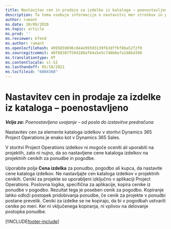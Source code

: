 ```yaml
---
title: Nastavitev cen in prodaje za izdelke iz kataloga – poenostavljeno
description: Ta tema vsebuje informacije o nastavitvi mer stroškov in prodajnih zneskov za elemente v katalogu izdelkov.
author: rumant
ms.date: 10/09/2020
ms.topic: article
ms.prod: ''
ms.reviewer: kfend
ms.author: rumant
ms.openlocfilehash: 4995859696c844e99593139f63dffbf86a52f2f0
ms.sourcegitcommit: 40f68387f594180af64a5e5c748b6efa188bd300
ms.translationtype: HT
ms.contentlocale: sl-SI
ms.lasthandoff: 05/10/2021
ms.locfileid: "6004360"
---
```

# <a name="set-up-cost-and-sales-rates-for-catalog-products---lite"></a>Nastavitev cen in prodaje za izdelke iz kataloga – poenostavljeno

_**Velja za:** Poenostavljeno uvajanje – od posla do izstavitve predračuna_


Nastavitev cen za elemente kataloga izdelkov v storitvi Dynamics 365 Project Operations je enako kot v Dynamics 365 Sales.

V storitvi Project Operations izdelkov ni mogoče oceniti ali uporabiti na projektih, zato ni nujno, da so nastavljene cene kataloga izdelkov na projektnih cenikih za ponudbe in pogodbe.

Uporabite polja **Cena izdelka** za ponudbo, pogodbo ali kupca, da nastavite cene kataloga izdelkov. Ne nastavljajte cen kataloga izdelkov v projektnih cenikih. Ceniki za projekte so uporabljeni izključno v aplikaciji Project Operations. Poslovna logika, specifična za aplikacije, kopira cenike iz ponudbe v pogodbo. Rezultat tega je poseben cenik za pogodbo. Kopiranje lahko odloži postopek pridobivanja ponudbe, če cenik za projekte v ponudbi postane prevelik. Ceniki za izdelke se ne kopirajo, da bi v pogodbah ustvarili cenike po meri. Ker ni vključenega kopiranja, ni vplivov na delovanje postopka ponudbe.


[!INCLUDE[footer-include](../../includes/footer-banner.md)]